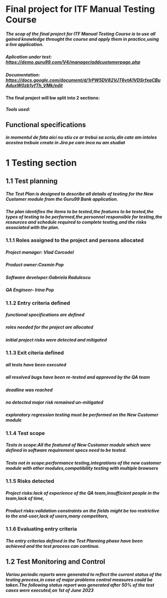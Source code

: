 # Final project for ITF Manual Testing Course 
##### The scop of the final project for ITF Manual Testing Course is to use all gained knowledge throught the course and apply them in practice,using a live application.
##### Aplication under test: <https://demo.guru99.com/V4/manager/addcustomerpage.php>
##### Documentation: <https://docs.google.com/document/d/1rPW5DV82VJT6vtA1VDSrfxaCBuAduxW0zb1yfTh_VMk/edit>
#### The final project will bw split into 2 sections:
##### Tools used:
## Functional specifications
##### in momentul de fata aici nu stiu ce ar trebui sa scriu,din cate am inteles acestea trebuie create in Jira pe care inca nu am studiat
# 1 Testing section
## 1.1 Test planning
##### The Test Plan is designed to describe all details of testing for the New Customer module from the Guru99 Bank application.
##### The plan identifies the items to be tested,the features to be tested,the types of testing to be performed,the personnel responsible for testing,the resources and schedule required to complete testing,and the risks associated with the plan.
### 1.1.1 Roles assigned to the project and persons allocated
#####  Project manager: Vlad Corcodel
#####  Product owner:Cosmin Pop
#####  Software developer:Gabriela Radulescu
#####  QA Engineer- Irina Pop
### 1.1.2 Entry criteria defined
##### functional specifications are defined 
##### roles needed for the project are allocated 
##### initial project risks were detected and mitigated
### 1.1.3 Exit citeria defined
##### all tests have been executed 
##### all resolved bugs have been re-tested and approved by the QA team
##### deadline was reached
##### no detected major risk remained un-mitigated
##### exploratory regression testing must be performed on the New Customer module 
### 1.1.4 Test scope 
##### Tests in scope:All the featured of New Customer module which were defined in software requirement specs need to be tested.
##### Tests not in scope:performance testing,integrations of the new customer module with other modules,compatibility testing with multiple browsers
### 1.1.5 Risks detected 
##### Project risks:lack of experience of the QA team,insufficient people in the team,lack of time,
##### Product risks:validation constraints on the fields might be too restrictive to the end-user,lack of users,many competitors,
### 1.1.6 Evaluating entry criteria
##### The entry criterias defined in the Test Planning phase have been achieved and the test process can continue.
## 1.2 Test Monitoring and Control
##### Variou periodic reports were generated to reflect the current status of the testing process,in case of major problems control measures could be taken.The following status report was generated after 50% of the test cases were executed,on 1st of June 2023























